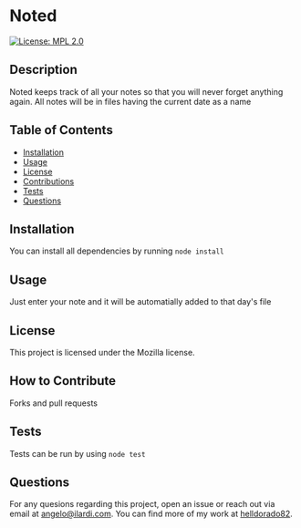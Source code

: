 # Noted

[![License: MPL 2.0](https://img.shields.io/badge/License-MPL_2.0-brightgreen.svg)](https://opensource.org/licenses/MPL-2.0)

## Description

Noted keeps track of all your notes so that you will never forget anything again. All notes will be in files having the current date as a name

## Table of Contents 

- [Installation](#installation)
- [Usage](#usage)
- [License](#license)
- [Contributions](#how-to-contribute)
- [Tests](#tests)
- [Questions](#questions)

## Installation

You can install all dependencies by running `node install`

## Usage

Just enter your note and it will be automatially added to that day's file

## License

This project is licensed under the Mozilla license.

## How to Contribute

Forks and pull requests

## Tests

Tests can be run by using `node test`

## Questions

For any quesions regarding this project, open an issue or reach out via email at angelo@ilardi.com. You can find more of my work at [helldorado82](https://github.com/helldorado82/).
